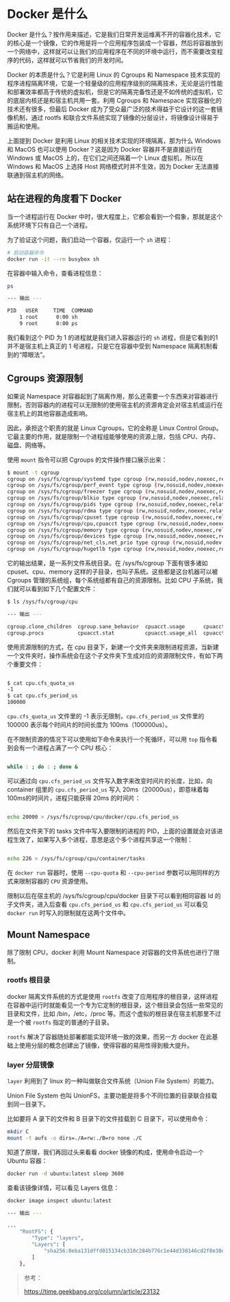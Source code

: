 # Docker 是什么


Docker 是什么？按作用来描述，它是我们日常开发运维离不开的容器化技术，它的核心是一个镜像，它的作用是将一个应用程序包装成一个容器，然后将容器放到一个网络中，这样就可以让我们的应用程序在不同的环境中运行，而不需要改变程序的代码，这样就可以节省我们的开发时间。

Docker 的本质是什么？它是利用 Linux 的 Cgroups 和 Namespace 技术实现的程序进程隔离环境，它是一个轻量级的应用程序级别的隔离技术，无论是运行性能和部署效率都高于传统的虚拟机，但是它的隔离完备性还是不如传统的虚拟机，它的底层内核还是和宿主机共用一套。利用 Cgroups 和 Namespace 实现容器化的技术还有很多，但最后 Docker 成为了受众最广泛的技术得益于它设计的这一套镜像机制，通过 rootfs 和联合文件系统实现了镜像的分层设计，将镜像设计得易于搬运和使用。

上面提到 Docker 是利用 Linux 的相关技术实现的环境隔离，那为什么 Windows 和 MacOS 也可以使用 Docker？这是因为 Docker 容器并不是直接运行在 Windows 或 MacOS 上的，在它们之间还隔着一个 Linux 虚拟机，所以在 Windows 和 MacOS 上选择 Host 网络模式时并不生效，因为 Docker 无法直接联通到宿主机的网络。

## 站在进程的角度看下 Docker

当一个进程运行在 Docker 中时，很大程度上，它都会看到一个假象，那就是这个系统环境下只有自己一个进程。

为了验证这个问题，我们启动一个容器，仅运行一个 `sh` 进程：

```bash
# 启动容器命令
docker run -it --rm busybox sh
```

在容器中输入命令，查看进程信息：

```bash
ps

--- 输出 ---

PID   USER     TIME  COMMAND
    1 root      0:00 sh
    9 root      0:00 ps

```

我们看到这个 PID 为 1 的进程就是我们进入容器运行的 `sh` 进程，但是它看到的1并不是宿主机上真正的 1 号进程，只是它在容器中受到 Namespace 隔离机制看到的“障眼法”。

## Cgroups 资源限制

如果说 Namespace 对容器起到了隔离作用，那么还需要一个东西来对容器进行限制，否则容器内的进程可以无限制的使用宿主机的资源肯定会对宿主机或运行在宿主机上的其他容器造成影响。

因此，承担这个职责的就是 Linux Cgroups，它的全称是 Linux Control Group。它最主要的作用，就是限制一个进程组能够使用的资源上限，包括 CPU、内存、磁盘、网络等。

使用 `mount` 指令可以把 Cgroups 的文件操作接口展示出来：

```bash
$ mount -t cgroup
cgroup on /sys/fs/cgroup/systemd type cgroup (rw,nosuid,nodev,noexec,relatime,xattr,name=systemd)
cgroup on /sys/fs/cgroup/perf_event type cgroup (rw,nosuid,nodev,noexec,relatime,perf_event)
cgroup on /sys/fs/cgroup/freezer type cgroup (rw,nosuid,nodev,noexec,relatime,freezer)
cgroup on /sys/fs/cgroup/blkio type cgroup (rw,nosuid,nodev,noexec,relatime,blkio)
cgroup on /sys/fs/cgroup/pids type cgroup (rw,nosuid,nodev,noexec,relatime,pids)
cgroup on /sys/fs/cgroup/rdma type cgroup (rw,nosuid,nodev,noexec,relatime,rdma)
cgroup on /sys/fs/cgroup/cpuset type cgroup (rw,nosuid,nodev,noexec,relatime,cpuset)
cgroup on /sys/fs/cgroup/cpu,cpuacct type cgroup (rw,nosuid,nodev,noexec,relatime,cpu,cpuacct)
cgroup on /sys/fs/cgroup/memory type cgroup (rw,nosuid,nodev,noexec,relatime,memory)
cgroup on /sys/fs/cgroup/devices type cgroup (rw,nosuid,nodev,noexec,relatime,devices)
cgroup on /sys/fs/cgroup/net_cls,net_prio type cgroup (rw,nosuid,nodev,noexec,relatime,net_cls,net_prio)
cgroup on /sys/fs/cgroup/hugetlb type cgroup (rw,nosuid,nodev,noexec,relatime,hugetlb)
```

它的输出结果，是一系列文件系统目录。在 /sys/fs/cgroup 下面有很多诸如 cpuset、cpu、memory 这样的子目录，也叫子系统。这些都是这台机器可以被 Cgroups 管理的系统组，每个系统组都有自己的资源限制。比如 CPU 子系统，我们就可以看到如下几个配置文件：

```bash
$ ls /sys/fs/cgroup/cpu

--- 输出 ---

cgroup.clone_children  cgroup.sane_behavior  cpuacct.usage      cpuacct.usage_percpu      cpuacct.usage_percpu_user  cpuacct.usage_user  cpu.cfs_quota_us  cpu.stat  notify_on_release  system.slice  user.slice
cgroup.procs           cpuacct.stat          cpuacct.usage_all  cpuacct.usage_percpu_sys  cpuacct.usage_sys          cpu.cfs_period_us   cpu.shares        docker    release_agent      tasks

```

使用资源限制的方式，在 cpu 目录下，新建一个文件夹来限制进程资源，当新建一个文件夹时，操作系统会在这个子文件夹下生成对应的资源限制文件，有如下两个重要文件：

```bash

$ cat cpu.cfs_quota_us
-1
$ cat cpu.cfs_period_us
100000

```

`cpu.cfs_quota_us` 文件里的 -1 表示无限制，`cpu.cfs_period_us` 文件里的 100000 表示每个时间片的时间长度为 100ms（100000us）。

在不限制资源的情况下可以使用如下命令来执行一个死循环，可以用 `top` 指令看到会有一个进程占满了一个 CPU 核心：

```bash

while : ; do : ; done &

```

可以通过向 `cpu.cfs_period_us` 文件写入数字来改变时间片的长度，比如，向 container 组里的 `cpu.cfs_period_us` 写入 20ms（20000us），即意味着每 100ms的时间片，进程只能获得 20ms 的时间片：

```bash

echo 20000 > /sys/fs/cgroup/cpu/docker/cpu.cfs_period_us

```

然后在文件夹下的 tasks 文件中写入要限制的进程的 PID，上面的设置就会对该进程生效了，如果写入多个进程，意思是这个多个进程共享这一个限制：

```bash

echo 226 > /sys/fs/cgroup/cpu/container/tasks

```

在 `docker run` 容器时，使用 `--cpu-quota` 和 `--cpu-period` 参数可以用同样的方式来限制容器的 `CPU` 资源使用。

限制以后在宿主机的 /sys/fs/cgroup/cpu/docker 目录下可以看到相同容器 Id 的子文件夹，进入后查看 `cpu.cfs_period_us` 和 `cpu.cfs_period_us` 可以看见 `docker run` 时写入的限制就在这两个文件中。

## Mount Namespace

除了限制 CPU，docker 利用 Mount Namespace 对容器的文件系统也进行了限制。

### rootfs 根目录

docker 隔离文件系统的方式是使用 `rootfs` 改变了应用程序的根目录，这样进程在容器中运行时就能看见一个专为它定制的根目录，这个根目录会包括一些常见的目录和文件，比如 /bin，/etc，/proc 等。而这个虚拟的根目录在宿主机那里不过是一个被 `rootfs` 指定的普通的子目录。

`rootfs` 解决了容器随处部署都能实现环境一致的效果，而另一方 docker 在此基础上使用分层的概念创建出了镜像，使得容器的易用性得到极大提升。

### layer 分层镜像

`layer` 利用到了 linux 的一种叫做联合文件系统（Union File System）的能力。

Union File System 也叫 UnionFS，主要功能是将多个不同位置的目录联合挂载到同一目录下。

比如要将 A 录下的文件和 B 目录下的文件挂载到 C 目录下，可以使用命令：

```bash
mkdir C
mount -t aufs -o dirs=./A=rw:./B=ro none ./C
```

知道了原理，我们再回过头来看看 docker 镜像的构成，使用命令启动一个 Ubuntu 容器：

```bash
docker run -d ubuntu:latest sleep 3600
```

查看该镜像详情，可以看见 Layers 信息：

```bash
docker image inspect ubuntu:latest

--- 输出 ---

...
    "RootFS": {
        "Type": "layers",
        "Layers": [
            "sha256:0eba131dffd015134cb310c284b776c1e44d330146cd2f0e30c4e464d0b76d24"
        ]
    },
```

> 参考：
>
> <https://time.geekbang.org/column/article/23132>

